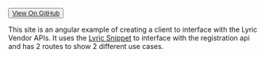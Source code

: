 <button><a href="https://github.com/LyricFinancial/integration-guides/tree/master/examples/client/angular/lyric-vendor-demo" target="_blank" class="btn btn-secondary btn-hero">View On GitHub</a></button>

This site is an angular example of creating a client to interface with the Lyric Vendor APIs.  It uses the [Lyric Snippet](!Lyric_Snippet/Lyric_Snippet) to interface with the registration api and has 2 routes to show 2 different use cases.